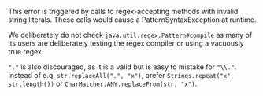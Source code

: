 This error is triggered by calls to regex-accepting methods with invalid string
literals. These calls would cause a PatternSyntaxException at runtime.

We deliberately do not check `java.util.regex.Pattern#compile` as many of its
users are deliberately testing the regex compiler or using a vacuously true
regex.

`"."` is also discouraged, as it is a valid but is easy to mistake for `"\\."`.
Instead of e.g. `str.replaceAll(".", "x")`, prefer `Strings.repeat("x",
str.length())` or `CharMatcher.ANY.replaceFrom(str, "x")`.
